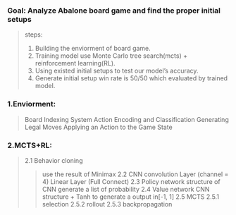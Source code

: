 

### Goal: Analyze Abalone board game and find the proper initial setups 
> steps:
> 1.  Building the enviorment of board game.  
> 2.  Training model use Monte Carlo tree search(mcts) + reinforcement learning(RL).  
> 3.  Using existed initial setups to test our model’s accuracy.   
> 4.  Generate initial setup win rate is 50/50 which evaluated by trained model.

### 1.Enviorment:
> Board Indexing System
> Action Encoding and Classification
> Generating Legal Moves
> Applying an Action to the Game State

### 2.MCTS+RL:
> 2.1 Behavior cloning
> > use the result of Minimax
> 2.2 CNN
> > convolution Layer (channel = 4)
> > Linear Layer (Full Connect)
> 2.3 Policy network
> > structure of CNN
> > generate a list of probability 
> 2.4 Value network
> > CNN structure + Tanh to generate a output in[-1, 1]
> 2.5 MCTS
> > 2.5.1 selection
> > 2.5.2 rollout
> > 2.5.3 backpropagation
